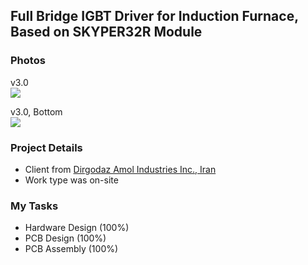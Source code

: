 ## Full Bridge IGBT Driver for Induction Furnace, Based on SKYPER32R Module

### Photos
v3.0  
![](https://s32.picofile.com/file/8478476784/v3_0.jpg)

v3.0, Bottom  
![](https://s32.picofile.com/file/8478476800/v3_0_Bottom.jpg)

### Project Details
- Client from [Dirgodaz Amol Industries Inc., Iran](https://dirgodazamol.com/en/)
- Work type was on-site

### My Tasks
- Hardware Design (100%)
- PCB Design (100%)
- PCB Assembly (100%)